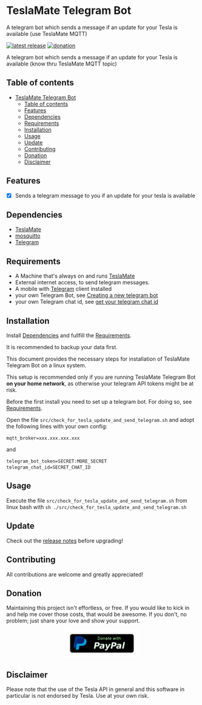# TeslaMate Telegram Bot
A telegram bot which sends a message if an update for your Tesla is available (use TeslaMate MQTT)

[![latest release](https://img.shields.io/github/v/release/JakobLichterfeld/TeslaMate_Telegram_Bot)](https://github.com/JakobLichterfeld/TeslaMate_Telegram_Bot/releases/latest)
[![donation](https://img.shields.io/badge/Donate-PayPal-informational.svg?logo=paypal)](https://www.paypal.com/cgi-bin/webscr?cmd=_s-xclick&hosted_button_id=ZE9EHN48GYWMN&source=url)

A telegram bot which sends a message if an update for your Tesla is available (know thru TeslaMate MQTT topic)

## Table of contents

- [TeslaMate Telegram Bot](#teslamate-telegram-bot)
  - [Table of contents](#table-of-contents)
  - [Features](#features)
  - [Dependencies](#dependencies)
  - [Requirements](#requirements)
  - [Installation](#installation)
  - [Usage](#usage)
  - [Update](#update)
  - [Contributing](#contributing)
  - [Donation](#donation)
  - [Disclaimer](#disclaimer)

## Features

- [x] Sends a telegram message to you if an update for your tesla is available

## Dependencies

- [TeslaMate](https://github.com/adriankumpf/teslamate)
- [mosquitto](https://mosquitto.org/)
- [Telegram](https://telegram.org/)

## Requirements

- A Machine that's always on and runs [TeslaMate](https://github.com/adriankumpf/teslamate)
- External internet access, to send telegram messages.
- A mobile with [Telegram](https://telegram.org/) client installed
- your own Telegram Bot, see [Creating a new telegram bot](https://core.telegram.org/bots#6-botfather)
- your own Telegram chat id, see [get your telegram chat id](https://docs.influxdata.com/kapacitor/v1.5/event_handlers/telegram/#get-your-telegram-chat-id)

## Installation

Install [Dependencies](#dependencies) and fullfill the [Requirements](#requirements).

It is recommended to backup your data first.

This document provides the necessary steps for installation of TeslaMate Telegram Bot on a linux system.

This setup is recommended only if you are running TeslaMate Telegram Bot **on your home network**, as otherwise your telegram API tokens might be at risk.

Before the first install you need to set up a telegram bot. For doing so, see [Requirements](#requirements).

Open the file ```src/check_for_tesla_update_and_send_telegram.sh``` and adopt the following lines with your own config:
```
mqtt_broker=xxx.xxx.xxx.xxx
```
and
```
telegram_bot_token=SECRET:MORE_SECRET
telegram_chat_id=SECRET_CHAT_ID
```

## Usage
Execute the file ```src/check_for_tesla_update_and_send_telegram.sh``` from linux bash with ```sh ./src/check_for_tesla_update_and_send_telegram.sh```

## Update

Check out the [release notes](https://github.com/JakobLichterfeld/TeslaMate_Telegram_Bot/releases) before upgrading!


## Contributing

All contributions are welcome and greatly appreciated!

## Donation

Maintaining this project isn't effortless, or free. If you would like to kick in and help me cover those costs, that would be awesome. If you don't, no problem; just share your love and show your support.

<p align="center">
  <a href="https://www.paypal.com/cgi-bin/webscr?cmd=_s-xclick&hosted_button_id=ZE9EHN48GYWMN&source=url">
    <img src="screenshots/paypal-donate-button.png" alt="Donate with PayPal" />
  </a>
</p>

## Disclaimer

Please note that the use of the Tesla API in general and this software in particular is not endorsed by Tesla. Use at your own risk.
